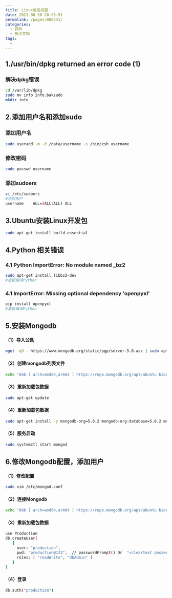 ```yaml
---
title: Linux常见问题
date: 2021-08-30 20:25:51
permalink: /pages/086431/
categories:
  - 百科
  - 技术文档
tags:
  - 
---
```

## 1./usr/bin/dpkg returned an error code (1)
### 解决dpkg错误
```bash
cd /var/lib/dpkg
sudo mv info info.baksudo
mkdir info
```

## 2.添加用户名和添加sudo
### 添加用户名
```bash
sudo useradd -m -d /data/username -s /bin/zsh username
```
### 修改密码
```bash
sudo passwd username
```
### 添加sudoers
```bash
vi /etc/sudoers
#添加用户
username    ALL=(ALL:ALL) ALL
```
## 3.Ubuntu安装Linux开发包
```bash
sudo apt-get install build-essential
```

## 4.Python 相关错误
### 4.1 Python ImportError: No module named _bz2
```bash
sudo apt-get install libbz2-dev
#重新编译Python
```
### 4.1 ImportError: Missing optional dependency 'openpyxl'
```bash
pip install openpyxl
#重新编译Python
```

## 5.安装Mongodb
#### （1）导入公匙
```bash
wget -qO - https://www.mongodb.org/static/pgp/server-5.0.asc | sudo apt-key add -
```
#### （2）创建mongodb列表文件
```bash
echo "deb [ arch=amd64,arm64 ] https://repo.mongodb.org/apt/ubuntu bionic/mongodb-org/5.0 multiverse" | sudo tee /etc/apt/sources.list.d/mongodb-org-5.0.list
```
#### （3）重新加载包数据
```bash
sudo apt-get update
```
#### （4）重新加载包数据
```bash
sudo apt-get install -y mongodb-org=5.0.2 mongodb-org-database=5.0.2 mongodb-org-server=5.0.2 mongodb-org-shell=5.0.2 mongodb-org-mongos=5.0.2 mongodb-org-tools=5.0.2
```
#### （5）服务启动
```bash
sudo systemctl start mongod
```

## 6.修改Mongodb配置，添加用户
#### （1）修改配置
```bash
sudo vim /etc/mongod.conf
```
#### （2）连接Mongodb
```bash
echo "deb [ arch=amd64,arm64 ] https://repo.mongodb.org/apt/ubuntu bionic/mongodb-org/5.0 multiverse" | sudo tee /etc/apt/sources.list.d/mongodb-org-5.0.list
```
#### （3）重新加载包数据
```bash
use Production
db.createUser(
   {
     user: "production",
     pwd: "production@123",  // passwordPrompt() Or  "<cleartext password>"
     roles: [ "readWrite", "dbAdmin" ]
   }
)
```
#### （4）登录
```bash
db.auth("production")
```
